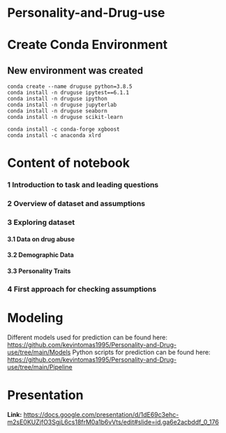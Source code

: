 # Personality-and-Drug-use

# Create Conda Environment
## New environment was created
```
conda create --name druguse python=3.8.5
conda install -n druguse ipytest==6.1.1
conda install -n druguse ipython
conda install -n druguse jupyterlab
conda install -n druguse seaborn
conda install -n druguse scikit-learn

conda install -c conda-forge xgboost
conda install -c anaconda xlrd
```

# Content of notebook

### 1 Introduction to task and leading questions

### 2 Overview of dataset and assumptions

### 3 Exploring dataset <br/>
#### 3.1 Data on drug abuse<br/>
#### 3.2 Demographic Data <br/>
#### 3.3 Personality Traits <br/>


### 4 First approach for checking assumptions


# Modeling
Different models used for prediction can be found here: https://github.com/kevintomas1995/Personality-and-Drug-use/tree/main/Models
Python scripts for prediction can be found here: https://github.com/kevintomas1995/Personality-and-Drug-use/tree/main/Pipeline


# Presentation
**Link:** https://docs.google.com/presentation/d/1dE69c3ehc-m2sE0KUZjfO3SgjL6cs18frM0a1b6vVts/edit#slide=id.ga6e2acbddf_0_176
